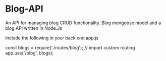 # Blog-API
An API for managing blog CRUD functionality. Blog mongoose model and a blog API written in Node.Js

Include the following in your back end app.js

const blogs = require('./routes/blog'); // import custom routing
app.use('/blog', blogs);
